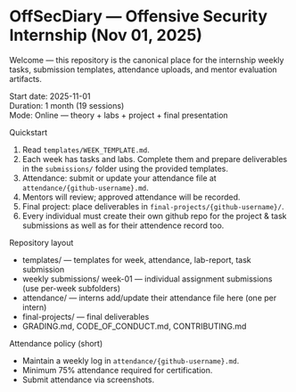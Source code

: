 # OffSecDiary — Offensive Security Internship (Nov 01, 2025)

Welcome — this repository is the canonical place for the internship weekly tasks, submission templates, attendance uploads, and mentor evaluation artifacts.

Start date: 2025-11-01  
Duration: 1 month (19 sessions)  
Mode: Online — theory + labs + project + final presentation

Quickstart
1. Read `templates/WEEK_TEMPLATE.md`.
2. Each week has tasks and labs. Complete them and prepare deliverables in the `submissions/` folder using the provided templates.
3. Attendance: submit or update your attendance file at `attendance/{github-username}.md`.
4. Mentors will review; approved attendance will be recorded.
5. Final project: place deliverables in `final-projects/{github-username}/`.
6. Every individual must create their own github repo for the project & task submissions as well as for their attendence record too.

Repository layout
- templates/ — templates for week, attendance, lab-report, task submission
- weekly submissions/ week-01 — individual assignment submissions (use per-week subfolders)
- attendance/ — interns add/update their attendance file here (one per intern)
- final-projects/ — final deliverables
- GRADING.md, CODE_OF_CONDUCT.md, CONTRIBUTING.md

Attendance policy (short)
- Maintain a weekly log in `attendance/{github-username}.md`.
- Minimum 75% attendance required for certification.
- Submit attendance via screenshots.
